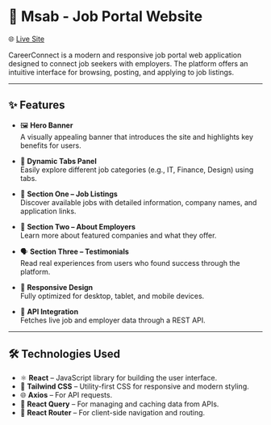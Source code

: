 # 💼 Msab - Job Portal Website

🌐 [Live Site](https://enchanting-buttercream-05a923.netlify.app/)

CareerConnect is a modern and responsive job portal web application designed to connect job seekers with employers. The platform offers an intuitive interface for browsing, posting, and applying to job listings.

---

## ✨ Features

- 🖼️ **Hero Banner**  
  A visually appealing banner that introduces the site and highlights key benefits for users.

- 📑 **Dynamic Tabs Panel**  
  Easily explore different job categories (e.g., IT, Finance, Design) using tabs.

- 📝 **Section One – Job Listings**  
  Discover available jobs with detailed information, company names, and application links.

- 🏢 **Section Two – About Employers**  
  Learn more about featured companies and what they offer.

- 🗣️ **Section Three – Testimonials**  
  Read real experiences from users who found success through the platform.

- 📱 **Responsive Design**  
  Fully optimized for desktop, tablet, and mobile devices.

- 🔌 **API Integration**  
  Fetches live job and employer data through a REST API.

---

## 🛠️ Technologies Used

- ⚛️ **React** – JavaScript library for building the user interface.
- 🎨 **Tailwind CSS** – Utility-first CSS for responsive and modern styling.
- 🌐 **Axios** – For API requests.
- 🔄 **React Query** – For managing and caching data from APIs.
- 🧭 **React Router** – For client-side navigation and routing.
